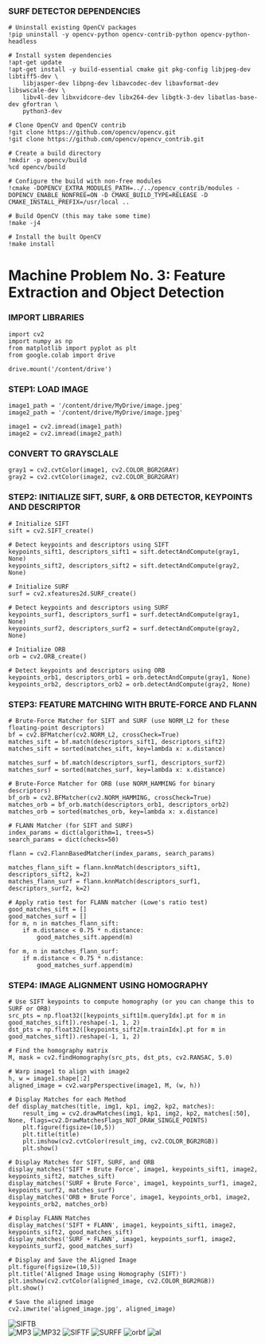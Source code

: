### SURF DETECTOR DEPENDENCIES
    # Uninstall existing OpenCV packages
    !pip uninstall -y opencv-python opencv-contrib-python opencv-python-headless
    
    # Install system dependencies
    !apt-get update
    !apt-get install -y build-essential cmake git pkg-config libjpeg-dev libtiff5-dev \
        libjasper-dev libpng-dev libavcodec-dev libavformat-dev libswscale-dev \
        libv4l-dev libxvidcore-dev libx264-dev libgtk-3-dev libatlas-base-dev gfortran \
        python3-dev
    
    # Clone OpenCV and OpenCV contrib
    !git clone https://github.com/opencv/opencv.git
    !git clone https://github.com/opencv/opencv_contrib.git
    
    # Create a build directory
    !mkdir -p opencv/build
    %cd opencv/build
    
    # Configure the build with non-free modules
    !cmake -DOPENCV_EXTRA_MODULES_PATH=../../opencv_contrib/modules -DOPENCV_ENABLE_NONFREE=ON -D CMAKE_BUILD_TYPE=RELEASE -D CMAKE_INSTALL_PREFIX=/usr/local ..
    
    # Build OpenCV (this may take some time)
    !make -j4
    
    # Install the built OpenCV
    !make install
# Machine Problem No. 3: Feature Extraction and Object Detection

### IMPORT LIBRARIES
    import cv2
    import numpy as np
    from matplotlib import pyplot as plt
    from google.colab import drive
    
    drive.mount('/content/drive')
### STEP1: LOAD IMAGE
    image1_path = '/content/drive/MyDrive/image.jpeg'
    image2_path = '/content/drive/MyDrive/image.jpeg'
    
    image1 = cv2.imread(image1_path)
    image2 = cv2.imread(image2_path)
### CONVERT TO GRAYSCLALE
    gray1 = cv2.cvtColor(image1, cv2.COLOR_BGR2GRAY)
    gray2 = cv2.cvtColor(image2, cv2.COLOR_BGR2GRAY)
### STEP2: INITIALIZE SIFT, SURF, & ORB DETECTOR, KEYPOINTS AND DESCRIPTOR
    # Initialize SIFT
    sift = cv2.SIFT_create()
    
    # Detect keypoints and descriptors using SIFT
    keypoints_sift1, descriptors_sift1 = sift.detectAndCompute(gray1, None)
    keypoints_sift2, descriptors_sift2 = sift.detectAndCompute(gray2, None)
    
    # Initialize SURF
    surf = cv2.xfeatures2d.SURF_create()
    
    # Detect keypoints and descriptors using SURF
    keypoints_surf1, descriptors_surf1 = surf.detectAndCompute(gray1, None)
    keypoints_surf2, descriptors_surf2 = surf.detectAndCompute(gray2, None)
    
    # Initialize ORB
    orb = cv2.ORB_create()
    
    # Detect keypoints and descriptors using ORB
    keypoints_orb1, descriptors_orb1 = orb.detectAndCompute(gray1, None)
    keypoints_orb2, descriptors_orb2 = orb.detectAndCompute(gray2, None)
### STEP3: FEATURE MATCHING WITH BRUTE-FORCE AND FLANN
    # Brute-Force Matcher for SIFT and SURF (use NORM_L2 for these floating-point descriptors)
    bf = cv2.BFMatcher(cv2.NORM_L2, crossCheck=True)
    matches_sift = bf.match(descriptors_sift1, descriptors_sift2)
    matches_sift = sorted(matches_sift, key=lambda x: x.distance)
    
    matches_surf = bf.match(descriptors_surf1, descriptors_surf2)
    matches_surf = sorted(matches_surf, key=lambda x: x.distance)
    
    # Brute-Force Matcher for ORB (use NORM_HAMMING for binary descriptors)
    bf_orb = cv2.BFMatcher(cv2.NORM_HAMMING, crossCheck=True)
    matches_orb = bf_orb.match(descriptors_orb1, descriptors_orb2)
    matches_orb = sorted(matches_orb, key=lambda x: x.distance)
    
    # FLANN Matcher (for SIFT and SURF)
    index_params = dict(algorithm=1, trees=5)
    search_params = dict(checks=50)
    
    flann = cv2.FlannBasedMatcher(index_params, search_params)
    
    matches_flann_sift = flann.knnMatch(descriptors_sift1, descriptors_sift2, k=2)
    matches_flann_surf = flann.knnMatch(descriptors_surf1, descriptors_surf2, k=2)
    
    # Apply ratio test for FLANN matcher (Lowe's ratio test)
    good_matches_sift = []
    good_matches_surf = []
    for m, n in matches_flann_sift:
        if m.distance < 0.75 * n.distance:
            good_matches_sift.append(m)
    
    for m, n in matches_flann_surf:
        if m.distance < 0.75 * n.distance:
            good_matches_surf.append(m)
### STEP4: IMAGE ALIGNMENT USING HOMOGRAPHY
    # Use SIFT keypoints to compute homography (or you can change this to SURF or ORB)
    src_pts = np.float32([keypoints_sift1[m.queryIdx].pt for m in good_matches_sift]).reshape(-1, 1, 2)
    dst_pts = np.float32([keypoints_sift2[m.trainIdx].pt for m in good_matches_sift]).reshape(-1, 1, 2)
    
    # Find the homography matrix
    M, mask = cv2.findHomography(src_pts, dst_pts, cv2.RANSAC, 5.0)
    
    # Warp image1 to align with image2
    h, w = image1.shape[:2]
    aligned_image = cv2.warpPerspective(image1, M, (w, h))
    
    # Display Matches for each Method
    def display_matches(title, img1, kp1, img2, kp2, matches):
        result_img = cv2.drawMatches(img1, kp1, img2, kp2, matches[:50], None, flags=cv2.DrawMatchesFlags_NOT_DRAW_SINGLE_POINTS)
        plt.figure(figsize=(10,5))
        plt.title(title)
        plt.imshow(cv2.cvtColor(result_img, cv2.COLOR_BGR2RGB))
        plt.show()
    
    # Display Matches for SIFT, SURF, and ORB
    display_matches('SIFT + Brute Force', image1, keypoints_sift1, image2, keypoints_sift2, matches_sift)
    display_matches('SURF + Brute Force', image1, keypoints_surf1, image2, keypoints_surf2, matches_surf)
    display_matches('ORB + Brute Force', image1, keypoints_orb1, image2, keypoints_orb2, matches_orb)
    
    # Display FLANN Matches
    display_matches('SIFT + FLANN', image1, keypoints_sift1, image2, keypoints_sift2, good_matches_sift)
    display_matches('SURF + FLANN', image1, keypoints_surf1, image2, keypoints_surf2, good_matches_surf)
    
    # Display and Save the Aligned Image
    plt.figure(figsize=(10,5))
    plt.title('Aligned Image using Homography (SIFT)')
    plt.imshow(cv2.cvtColor(aligned_image, cv2.COLOR_BGR2RGB))
    plt.show()
    
    # Save the aligned image
    cv2.imwrite('aligned_image.jpg', aligned_image)
![SIFTB](https://github.com/user-attachments/assets/35924680-20c2-4d13-baa7-c2c8be676510)    
![MP3](https://github.com/user-attachments/assets/de316161-88b7-4e2c-9ea4-ed00a95249a4)
![MP32](https://github.com/user-attachments/assets/a8de3e1b-1d31-4a62-b7ea-37e12f048013)
![SIFTF](https://github.com/user-attachments/assets/b2708bfe-c572-4e7b-b5ca-176f9df37145)
![SURFF](https://github.com/user-attachments/assets/92ddcf8a-64c8-4f22-a3d5-3b9f81a6ff31)
![orbf](https://github.com/user-attachments/assets/f353acba-fa16-40a8-8bb1-8c3127c9f699)
![al](https://github.com/user-attachments/assets/e19a0e21-c34d-4769-8774-9b1a8ea6e629)

